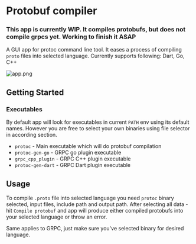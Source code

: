 # Protobuf compiler

### This app is currently WIP. It compiles protobufs, but does not compile grpcs yet. Working to finish it ASAP

A GUI app for protoc command line tool. It eases a process of compiling `proto` files into selected language. Currently supports following: Dart, Go, C++

![app.png](https://user-images.githubusercontent.com/1757017/102215894-08bc7980-3ee3-11eb-8807-d4659fd11aa6.png)



## Getting Started

### Executables

By default app will look for executables in current `PATH` env using its default names. However you are free to select your own binaries using file selector in according section.

* `protoc` - Main executable which will do protobuf compilation
* `protoc-gen-go` - GRPC go plugin executable
* `grpc_cpp_plugin` - GRPC C++ plugin executable
* `protoc-gen-dart` - GRPC Dart plugin executable

## Usage

To compile `.proto` file into selected language you need `protoc` binary selected, input files, include path and output path. After selecting all data - hit `Compile protobuf` and app will produce either compiled protobufs into your selected language or throw an error.

Same applies to GRPC, just make sure you've selected binary for desired language.
